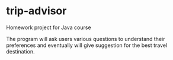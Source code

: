 # trip-advisor

Homework project for Java course

The program will ask users various questions to understand their preferences and eventually will give suggestion for the best travel destination.
